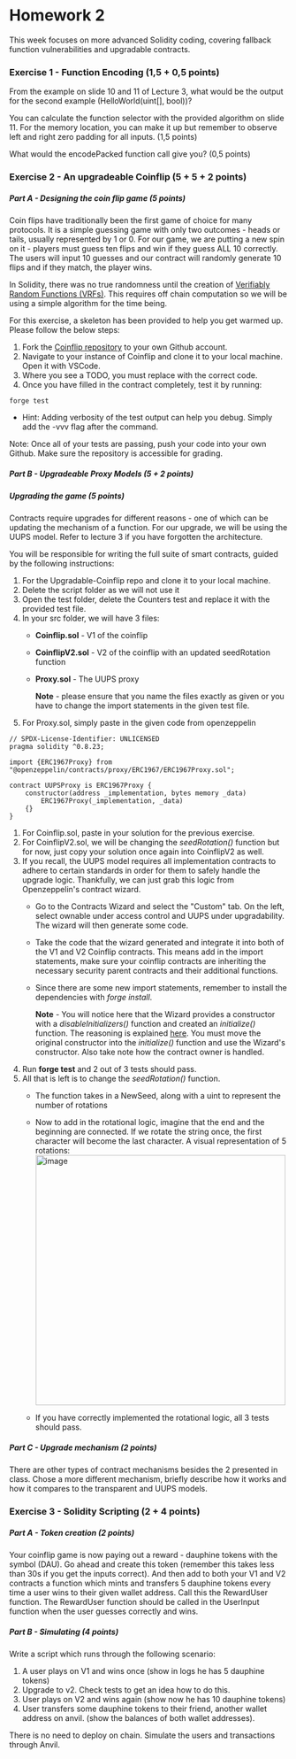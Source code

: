 # Homework 2

This week focuses on more advanced Solidity coding, covering fallback function vulnerabilities and upgradable contracts.

### Exercise 1 - Function Encoding (1,5 + 0,5 points)
From the example on slide 10 and 11 of Lecture 3, what would be the output for the second example (HelloWorld(uint[], bool))?

You can calculate the function selector with the provided algorithm on slide 11. For the memory location, you can make it up but remember to observe left and right zero padding for all inputs. (1,5 points)

What would the encodePacked function call give you? (0,5 points)

### Exercise 2 - An upgradeable Coinflip (5 + 5 + 2 points)

##### Part A - Designing the coin flip game (5 points)

Coin flips have traditionally been the first game of choice for many protocols. It is a simple guessing game with only two outcomes - heads or tails, usually represented by 1 or 0. For our game, we are putting a new spin on it - players must guess ten flips and win if they guess ALL 10 correctly. The users will input 10 guesses and our contract will randomly generate 10 flips and if they match, the player wins.

In Solidity, there was no true randomness until the creation of [Verifiably Random Functions (VRFs)](https://chain.link/education-hub/verifiable-random-function-vrf). This requires off chain computation so we will be using a simple algorithm for the time being.

For this exercise, a skeleton has been provided to help you get warmed up. Please follow the below steps:
1. Fork the [Coinflip repository](https://github.com/Dauphine-Digital-Economics/Coinflip) to your own Github account.
1. Navigate to your instance of Coinflip and clone it to your local machine. Open it with VSCode.
1. Where you see a TODO, you must replace with the correct code.
1. Once you have filled in the contract completely, test it by running:
```
forge test
```
  * Hint: Adding verbosity of the test output can help you debug. Simply add the -vvv flag after the command. 

Note:  Once all of your tests are passing, push your code into your own Github. Make sure the repository is accessible for grading.

##### Part B - Upgradeable Proxy Models (5 + 2 points)
##### Upgrading the game (5 points)

Contracts require upgrades for different reasons - one of which can be updating the mechanism of a function. For our upgrade, we will be using the UUPS model. Refer to lecture 3 if you have forgotten the architecture.

You will be responsible for writing the full suite of smart contracts, guided by the following instructions:
1. For the Upgradable-Coinflip repo and clone it to your local machine.
1. Delete the script folder as we will not use it
1. Open the test folder, delete the Counters test and replace it with the provided test file.
1. In your src folder, we will have 3 files:
    - **Coinflip.sol** - V1 of the coinflip
    - **CoinflipV2.sol** - V2 of the coinflip with an updated seedRotation function
    - **Proxy.sol** - The UUPS proxy

      **Note** - please ensure that you name the files exactly as given or you have to change the import statements in the given test file.
1. For Proxy.sol, simply paste in the given code from openzeppelin
```
// SPDX-License-Identifier: UNLICENSED
pragma solidity ^0.8.23;

import {ERC1967Proxy} from "@openzeppelin/contracts/proxy/ERC1967/ERC1967Proxy.sol";

contract UUPSProxy is ERC1967Proxy {
    constructor(address _implementation, bytes memory _data)
        ERC1967Proxy(_implementation, _data)
    {}
}
```
1. For Coinflip.sol, paste in your solution for the previous exercise.
1. For CoinflipV2.sol, we will be changing the *seedRotation()* function but for now, just copy your solution once again into CoinflipV2 as well.
1. If you recall, the UUPS model requires all implementation contracts to adhere to certain standards in order for them to safely handle the upgrade logic. Thankfully, we can just grab this logic from Openzeppelin's contract wizard.
    - Go to the Contracts Wizard and select the "Custom" tab. On the left, select ownable under access control and UUPS under upgradability. The wizard will then generate some code.
    - Take the code that the wizard generated and integrate it into both of the V1 and V2 Coinflip contracts. This means add in the import statements, make sure your coinflip contracts are inheriting the necessary security parent contracts and their additional functions.
    - Since there are some new import statements, remember to install the dependencies with *forge install*.

        **Note** - You will notice here that the Wizard provides a constructor with a *disableInitializers()* function and created an *initialize()* function. The reasoning is explained [here](https://docs.openzeppelin.com/upgrades-plugins/1.x/proxies#the-constructor-caveat). You must move the original constructor into the *initialize()* function and use the Wizard's constructor. Also take note how the contract owner is handled.
1. Run **forge test** and 2 out of 3 tests should pass.
1. All that is left is to change the *seedRotation()* function.
    - The function takes in a NewSeed, along with a uint to represent the number of rotations
    - Now to add in the rotational logic, imagine that the end and the beginning are connected. If we rotate the string once, the first character will become the last character. A visual representation of 5 rotations:
         <img width="452" alt="image" src="https://github.com/Dauphine-Digital-Economics/Homework/assets/121296124/28024262-9b24-419a-b8a9-1530e1b391ba">
         
    - If you have correctly implemented the rotational logic, all 3 tests should pass.

##### Part C - Upgrade mechanism (2 points)
There are other types of contract mechanisms besides the 2 presented in class. Chose a more different mechanism, briefly describe how it works and how it compares to the transparent and UUPS models.

### Exercise 3 - Solidity Scripting (2 + 4 points)
##### Part A - Token creation (2 points)

Your coinflip game is now paying out a reward - dauphine tokens with the symbol (DAU). Go ahead and create this token (remember this takes less than 30s if you get the inputs correct). And then add to both your V1 and V2 contracts a function which mints and transfers 5 dauphine tokens every time a user wins to their given wallet address. Call this the RewardUser function. The RewardUser function should be called in the UserInput function when the user guesses correctly and wins.

##### Part B - Simulating  (4 points)

Write a script which runs through the following scenario:
1. A user plays on V1 and wins once (show in logs he has 5 dauphine tokens)
2. Upgrade to v2. Check tests to get an idea how to do this.
3. User plays on V2 and wins again (show now he has 10 dauphine tokens)
4. User transfers some dauphine tokens to their friend, another wallet address on anvil. (show the balances of both wallet addresses).

There is no need to deploy on chain. Simulate the users and transactions through Anvil.
